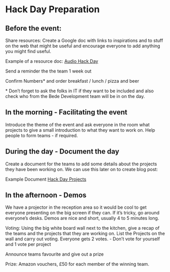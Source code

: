 # Hack Day Preparation

## Before the event:
Share resources: Create a Google doc with links to inspirations and to stuff on the web that might be useful and encourage everyone to add anything you might find useful. 

Example of a resource doc: [Audio Hack Day](https://docs.google.com/a/pebblecode.com/document/d/1TUnmFfBAfaLXbZ4zMUneK5OyO-VYVzMl9dJ_E7lJk6g/edit?usp=sharing)

Send a reminder the the team 1 week out

Confirm Numbers* and order breakfast / lunch / pizza and beer

\* Don’t forget to ask the folks in IT if they want to be included and also check who from the Bede Development team will be in on the day.

## In the morning - Facilitating the event

Introduce the theme of the event and ask everyone in the room what projects to give a small introduction to what they want to work on. Help people to form teams - if required.

## During the day - Document the day

Create a document for the teams to add some details about the projects they have been working on. We can use this later on to create blog post:

Example Document [Hack Day Projects](https://docs.google.com/a/pebblecode.com/document/d/1zKC6THyr3Q4SjRfyCOdTe0tGWYTHi0QCHy6i3RBCS5c/edit?usp=sharing)

## In the afternoon - Demos

We have a projector in the reception area so it would be cool to get everyone presenting on the big screen if they can. If it’s tricky, go around everyone’s desks. Demos are nice and short, usually 4 to 5 minutes long.

Voting:
Using the big white board wall next to the kitchen, give a recap of the teams and the projects that they are working on. List the Projects on the wall and carry out voting. Everyone gets 2 votes.  - Don’t vote for yourself and 1 vote per project

Announce teams favourite and give out a prize

Prize:
Amazon vouchers, £50 for each member of the winning team.


